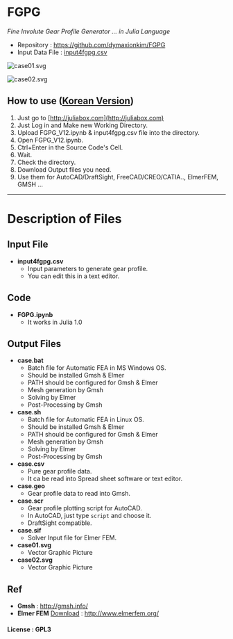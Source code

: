 # FGPG
_Fine Involute Gear Profile Generator ... in Julia Language_

* Repository : <https://github.com/dymaxionkim/FGPG>
* Input Data File : [input4fgpg.csv](https://github.com/dymaxionkim/FGPG/blob/master/input4fgpg.csv)

![case01.svg](http://1.bp.blogspot.com/-F_kEDwR4niE/VW8n2-qTsiI/AAAAAAAAcJA/iV22T-clb6U/s640/20150603_006.png)

![case02.svg](http://1.bp.blogspot.com/-r8eonu7ySqY/VW8n2peQToI/AAAAAAAAcI8/wmAs91TuN6g/s640/20150603_005.png)


## How to use ([Korean Version](http://dymaxionkim.blogspot.kr/search/label/GPG))
1. Just go to [http://juliabox.com](http://juliabox.com)
2. Just Log in and Make new Working Directory.
3. Upload FGPG_V12.ipynb & input4fgpg.csv file into the directory.
4. Open FGPG_V12.ipynb.
5. Ctrl+Enter in the Source Code's Cell.
6. Wait.
7. Check the directory.
8. Download Output files you need.
9. Use them for AutoCAD/DraftSight, FreeCAD/CREO/CATIA.., ElmerFEM, GMSH ...

-----


# Description of Files

## Input File
* __input4fgpg.csv__
  - Input parameters to generate gear profile.
  - You can edit this in a text editor.


## Code
* __FGPG.ipynb__
  - It works in Julia 1.0


## Output Files
* __case.bat__
  - Batch file for Automatic FEA in MS Windows OS.
  - Should be installed Gmsh & Elmer
  - PATH should be configured for Gmsh & Elmer
  - Mesh generation by Gmsh
  - Solving by Elmer
  - Post-Processing by Gmsh
* __case.sh__
  - Batch file for Automatic FEA in Linux OS.
  - Should be installed Gmsh & Elmer
  - PATH should be configured for Gmsh & Elmer
  - Mesh generation by Gmsh
  - Solving by Elmer
  - Post-Processing by Gmsh
* __case.csv__
  - Pure gear profile data.
  - It ca be read into Spread sheet software or text editor.
* __case.geo__
  - Gear profile data to read into Gmsh.
* __case.scr__
  - Gear profile plotting script for AutoCAD.
  - In AutoCAD, just type `script` and choose it.
  - DraftSight compatible.
* __case.sif__
  - Solver Input file for Elmer FEM.
* __case01.svg__
  - Vector Graphic Picture
* __case02.svg__
  - Vector Graphic Picture

## Ref
* __Gmsh__ : <http://gmsh.info/>
* __Elmer FEM__ [Download](http://www.nic.funet.fi/pub/sci/physics/elmer/bin/) : <http://www.elmerfem.org/>

#### License : GPL3
